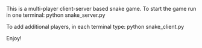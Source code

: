 This is a multi-player client-server based snake game.
To start the game run in one terminal:
python snake_server.py

To add additional players, in each terminal type:
python snake_client.py

Enjoy!
